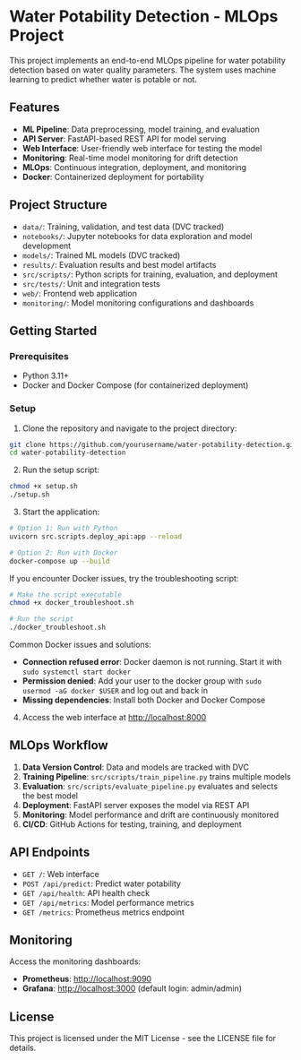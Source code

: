 # Water Potability Detection - MLOps Project

This project implements an end-to-end MLOps pipeline for water potability detection based on water quality parameters. The system uses machine learning to predict whether water is potable or not.

## Features

- **ML Pipeline**: Data preprocessing, model training, and evaluation
- **API Server**: FastAPI-based REST API for model serving
- **Web Interface**: User-friendly web interface for testing the model
- **Monitoring**: Real-time model monitoring for drift detection
- **MLOps**: Continuous integration, deployment, and monitoring
- **Docker**: Containerized deployment for portability

## Project Structure

- `data/`: Training, validation, and test data (DVC tracked)
- `notebooks/`: Jupyter notebooks for data exploration and model development
- `models/`: Trained ML models (DVC tracked)
- `results/`: Evaluation results and best model artifacts
- `src/scripts/`: Python scripts for training, evaluation, and deployment
- `src/tests/`: Unit and integration tests
- `web/`: Frontend web application
- `monitoring/`: Model monitoring configurations and dashboards

## Getting Started

### Prerequisites

- Python 3.11+
- Docker and Docker Compose (for containerized deployment)

### Setup

1. Clone the repository and navigate to the project directory:

```bash
git clone https://github.com/yourusername/water-potability-detection.git
cd water-potability-detection
```

2. Run the setup script:

```bash
chmod +x setup.sh
./setup.sh
```

3. Start the application:

```bash
# Option 1: Run with Python
uvicorn src.scripts.deploy_api:app --reload

# Option 2: Run with Docker
docker-compose up --build
```

   If you encounter Docker issues, try the troubleshooting script:
   
   ```bash
   # Make the script executable
   chmod +x docker_troubleshoot.sh
   
   # Run the script
   ./docker_troubleshoot.sh
   ```

   Common Docker issues and solutions:
   - **Connection refused error**: Docker daemon is not running. Start it with `sudo systemctl start docker`
   - **Permission denied**: Add your user to the docker group with `sudo usermod -aG docker $USER` and log out and back in
   - **Missing dependencies**: Install both Docker and Docker Compose

4. Access the web interface at [http://localhost:8000](http://localhost:8000)

## MLOps Workflow

1. **Data Version Control**: Data and models are tracked with DVC
2. **Training Pipeline**: `src/scripts/train_pipeline.py` trains multiple models
3. **Evaluation**: `src/scripts/evaluate_pipeline.py` evaluates and selects the best model
4. **Deployment**: FastAPI server exposes the model via REST API
5. **Monitoring**: Model performance and drift are continuously monitored
6. **CI/CD**: GitHub Actions for testing, training, and deployment

## API Endpoints

- `GET /`: Web interface
- `POST /api/predict`: Predict water potability
- `GET /api/health`: API health check
- `GET /api/metrics`: Model performance metrics
- `GET /metrics`: Prometheus metrics endpoint

## Monitoring

Access the monitoring dashboards:

- **Prometheus**: [http://localhost:9090](http://localhost:9090)
- **Grafana**: [http://localhost:3000](http://localhost:3000) (default login: admin/admin)

## License

This project is licensed under the MIT License - see the LICENSE file for details.